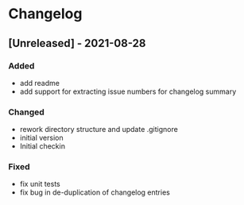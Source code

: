 # Changelog
## [Unreleased] - 2021-08-28
### Added
- add readme
- add support for extracting issue numbers for changelog summary

### Changed
- rework directory structure and update .gitignore
- initial version
- Initial checkin

### Fixed
- fix unit tests
- fix bug in de-duplication of changelog entries

